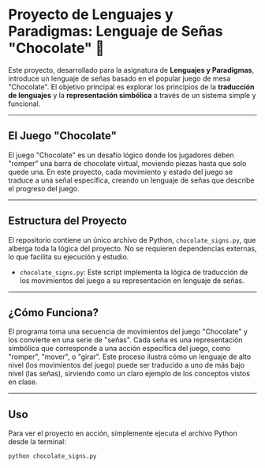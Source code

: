 # Proyecto de Lenguajes y Paradigmas: Lenguaje de Señas "Chocolate" 🍫

Este proyecto, desarrollado para la asignatura de **Lenguajes y Paradigmas**, introduce un lenguaje de señas basado en el popular juego de mesa "Chocolate". El objetivo principal es explorar los principios de la **traducción de lenguajes** y la **representación simbólica** a través de un sistema simple y funcional.

---

## El Juego "Chocolate"

El juego "Chocolate" es un desafío lógico donde los jugadores deben "romper" una barra de chocolate virtual, moviendo piezas hasta que solo quede una. En este proyecto, cada movimiento y estado del juego se traduce a una señal específica, creando un lenguaje de señas que describe el progreso del juego.

---

## Estructura del Proyecto

El repositorio contiene un único archivo de Python, `chocolate_signs.py`, que alberga toda la lógica del proyecto. No se requieren dependencias externas, lo que facilita su ejecución y estudio.

* `chocolate_signs.py`: Este script implementa la lógica de traducción de los movimientos del juego a su representación en lenguaje de señas.

---

## ¿Cómo Funciona?

El programa toma una secuencia de movimientos del juego "Chocolate" y los convierte en una serie de "señas". Cada seña es una representación simbólica que corresponde a una acción específica del juego, como "romper", "mover", o "girar". Este proceso ilustra cómo un lenguaje de alto nivel (los movimientos del juego) puede ser traducido a uno de más bajo nivel (las señas), sirviendo como un claro ejemplo de los conceptos vistos en clase.

---

## Uso

Para ver el proyecto en acción, simplemente ejecuta el archivo Python desde la terminal:

```bash
python chocolate_signs.py
